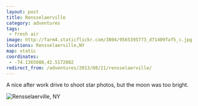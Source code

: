 ```yaml
---
layout: post
title: Rensselaerville
category: adventures
tags:
 - fresh air
image: http://farm4.staticflickr.com/3804/9565395773_d71409faf5_c.jpg
locations: Rensselaerville,NY
map: static
coordinates:
 - -74.1365088,42.5172082
redirect_from: /adventures/2013/08/21/rensselaerville/
---
```



A nice after work drive to shoot star photos, but the moon was too bright.

<div class="photos">

<img src="http://farm4.staticflickr.com/3804/9565395773_d71409faf5_b.jpg" class="pop-out" alt="Rensselaerville, NY">
</div>